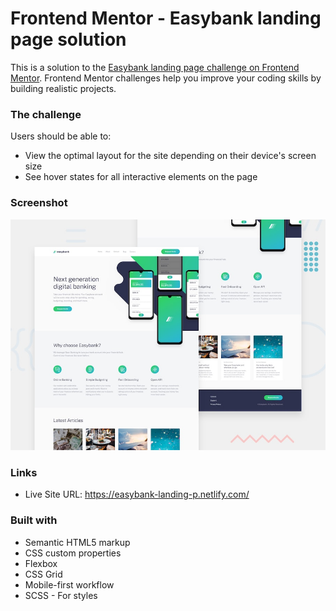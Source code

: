 # Frontend Mentor - Easybank landing page solution

This is a solution to the [Easybank landing page challenge on Frontend Mentor](https://www.frontendmentor.io/challenges/easybank-landing-page-WaUhkoDN). Frontend Mentor challenges help you improve your coding skills by building realistic projects. 

### The challenge

Users should be able to:

- View the optimal layout for the site depending on their device's screen size
- See hover states for all interactive elements on the page

### Screenshot

![](/images/desktop-preview.jpg)

### Links

- Live Site URL: https://easybank-landing-p.netlify.com/


### Built with

- Semantic HTML5 markup
- CSS custom properties
- Flexbox
- CSS Grid
- Mobile-first workflow
- SCSS - For styles

